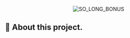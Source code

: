 <p align="center">
  <img src="https://raw.githubusercontent.com/xSilverWasHere/42-project-badges/refs/heads/main/covers/cover-so_long-bonus.png" alt="SO_LONG_BONUS"/>
</p>

## 📝 About this project.
